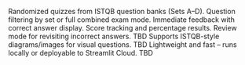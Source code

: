 Randomized quizzes from ISTQB question banks (Sets A–D).
Question filtering by set or full combined exam mode.
Immediate feedback with correct answer display.
Score tracking and percentage results. 
Review mode for revisiting incorrect answers. TBD
Supports ISTQB-style diagrams/images for visual questions. TBD
Lightweight and fast – runs locally or deployable to Streamlit Cloud. TBD

